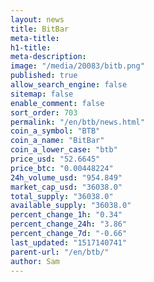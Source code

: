 ```yaml
---
layout: news
title: BitBar
meta-title: 
h1-title: 
meta-description: 
image: "/media/20083/bitb.png"
published: true
allow_search_engine: false
sitemap: false
enable_comment: false
sort_order: 703
permalink: "/en/btb/news.html"
coin_a_symbol: "BTB"
coin_a_name: "BitBar"
coin_a_lower_case: "btb"
price_usd: "52.6645"
price_btc: "0.00448224"
24h_volume_usd: "954.849"
market_cap_usd: "36038.0"
total_supply: "36038.0"
available_supply: "36038.0"
percent_change_1h: "0.34"
percent_change_24h: "3.86"
percent_change_7d: "-0.66"
last_updated: "1517140741"
parent-url: "/en/btb/"
author: Sam
---
```



